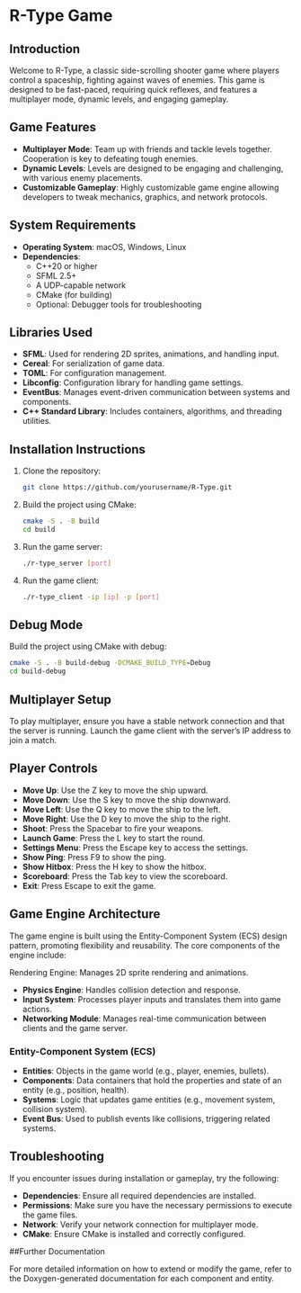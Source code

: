 # R-Type Game

## Introduction

Welcome to R-Type, a classic side-scrolling shooter game where players control a spaceship, fighting against waves of enemies. This game is designed to be fast-paced, requiring quick reflexes, and features a multiplayer mode, dynamic levels, and engaging gameplay.

## Game Features
- **Multiplayer Mode**: Team up with friends and tackle levels together. Cooperation is key to defeating tough enemies.
- **Dynamic Levels**: Levels are designed to be engaging and challenging, with various enemy placements.
- **Customizable Gameplay**: Highly customizable game engine allowing developers to tweak mechanics, graphics, and network protocols.

## System Requirements

- **Operating System**: macOS, Windows, Linux
- **Dependencies**:
    - C++20 or higher
    - SFML 2.5+
    - A UDP-capable network
    - CMake (for building)
    - Optional: Debugger tools for troubleshooting

## Libraries Used
- **SFML**: Used for rendering 2D sprites, animations, and handling input.
- **Cereal**: For serialization of game data.
- **TOML**: For configuration management.
- **Libconfig**: Configuration library for handling game settings.
- **EventBus**: Manages event-driven communication between systems and components.
- **C++ Standard Library**: Includes containers, algorithms, and threading utilities.

## Installation Instructions

1. Clone the repository:
    ```bash
    git clone https://github.com/yourusername/R-Type.git
    ```

2. Build the project using CMake:
    ```bash
    cmake -S . -B build
    cd build
    ```

3. Run the game server:
    ```bash
    ./r-type_server [port]
    ```

4. Run the game client:
    ```bash
    ./r-type_client -ip [ip] -p [port]
    ```

## Debug Mode

Build the project using CMake with debug:

```bash
cmake -S . -B build-debug -DCMAKE_BUILD_TYPE=Debug
cd build-debug
```

## Multiplayer Setup

To play multiplayer, ensure you have a stable network connection and that the server is running. Launch the game client with the server’s IP address to join a match.

## Player Controls
- **Move Up**: Use the Z key to move the ship upward.
- **Move Down**: Use the S key to move the ship downward.
- **Move Left**: Use the Q key to move the ship to the left.
- **Move Right**: Use the D key to move the ship to the right.
- **Shoot**: Press the Spacebar to fire your weapons.
- **Launch Game**: Press the L key to start the round.
- **Settings Menu**: Press the Escape key to access the settings.
- **Show Ping**: Press F9 to show the ping.
- **Show Hitbox**: Press the H key to show the hitbox.
- **Scoreboard**: Press the Tab key to view the scoreboard.
- **Exit**: Press Escape to exit the game.

## Game Engine Architecture
The game engine is built using the Entity-Component System (ECS) design pattern, promoting flexibility and reusability. The core components of the engine include:

Rendering Engine: Manages 2D sprite rendering and animations.
- **Physics Engine**: Handles collision detection and response.
- **Input System**: Processes player inputs and translates them into game actions.
- **Networking Module**: Manages real-time communication between clients and the game server.

### Entity-Component System (ECS)
- **Entities**: Objects in the game world (e.g., player, enemies, bullets).
- **Components**: Data containers that hold the properties and state of an entity (e.g., position, health).
- **Systems**: Logic that updates game entities (e.g., movement system, collision system).
- **Event Bus**: Used to publish events like collisions, triggering related systems.

## Troubleshooting

If you encounter issues during installation or gameplay, try the following:

- **Dependencies**: Ensure all required dependencies are installed.
- **Permissions**: Make sure you have the necessary permissions to execute the game files.
- **Network**: Verify your network connection for multiplayer mode.
- **CMake**: Ensure CMake is installed and correctly configured.

##Further Documentation

For more detailed information on how to extend or modify the game, refer to the Doxygen-generated documentation for each component and entity.